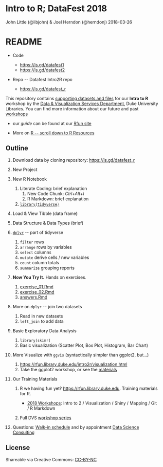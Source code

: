 Intro to R; DataFest 2018
================
John Little (@libjohn) & Joel Herndon (@herndonj)
2018-03-26

README
======

-   Code

    -   <https://is.gd/datafest1>
    -   <https://is.gd/datafest2>

-   Repo -- Datafest Intro2R repo

    -   <https://is.gd/datafest_r>

This repository contains [supporting datasets and files](https://rfun.library.duke.edu/intro2r/) for our **Intro to R** workshop by the [Data & Visualization Services Department](http://library.duke.edu/data), Duke University Libraries. You can find more information about our future and past [workshops](http://library.duke.edu/data/news)

-   our *guide* can be found at our [Rfun site](https://rfun.library.duke.edu/intro2r/)

-   More on [R -- scroll down to R Resources](https://library.duke.edu/data/guides)

Outline
-------

1.  Download data by cloning repository: <https://is.gd/datafest_r>
2.  New Project
3.  New R Notebook

    1.  Literate Coding: brief explanation
        1.  New Code Chunk: *Ctrl+Alt+I*
        2.  R Markdown: brief explanation
    2.  [`library(tidyverse)`](https://tidyverse.org)

4.  Load & View Tibble (data frame)

5.  Data Structure & Data Types (brief)

6.  [`dplyr`](http://dplyr.tidyverse.org/) -- part of tidyverse

    1.  `filter` rows
    2.  `arrange` rows by variables
    3.  `select` columns
    4.  `mutate` derive cells / new variables
    5.  `count` column totals
    6.  `summarize` grouping reports

7.  **Now You Try It.** Hands on exercises.

    1.  [exercise\_01.Rmd](exercise_01.Rmd)
    2.  [exercise\_02.Rmd](exercise_02.Rmd)
    3.  [answers.Rmd](answers.Rmd)

8.  More on `dplyr` -- join two datasets

    1.  Read in new datasets
    2.  `left_join` to add data

9.  Basic Exploratory Data Analysis

    1.  `library(skimr)`
    2.  Basic visualization (Scatter Plot, Box Plot, Histogram, Bar Chart)

10. More Visualize with `ggvis` (syntactically simpler than ggplot2, but...)

    1.  <https://rfun.library.duke.edu/intro2r/visualization.html>
    2.  Take the ggplot2 workshop, or see the [materials](https://github.com/data-and-visualization/ggplot2-S18)

11. Our Training Materials

    1.  R we having fun yet‽ <https://rfun.library.duke.edu>. Training materials for R.

        -   [2018 Workshops](http://rfun.library.duke.edu/2017/11/30/tidyverse-workshops-coming-in-january/): Intro to 2 / Visualization / Shiny / Mapping / Git / R Markdown

    2.  Full DVS [workshop series](https://library.duke.edu/data/news/past-workshops)

12. Questions: [Walk-in schedule](https://library.duke.edu/data/about/schedule) and by appointment [Data Science Consulting](https://library.duke.edu/data/about)

License
-------

Shareable via Creative Commons: [CC-BY-NC](https://creativecommons.org/licenses/by-nc/4.0/)
